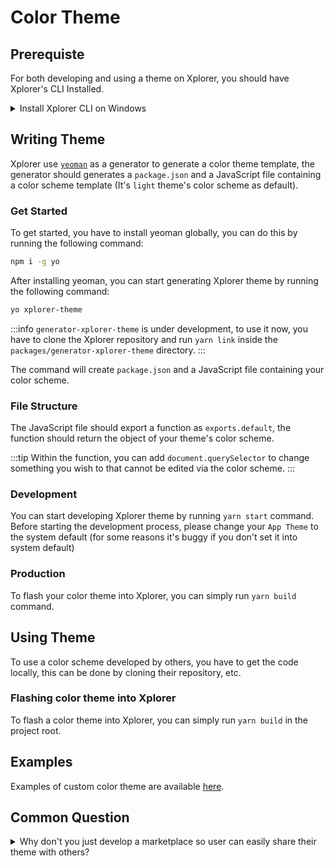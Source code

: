 # Color Theme

## Prerequiste

For both developing and using a theme on Xplorer, you should have Xplorer's CLI Installed.

<details>
<summary>
Install Xplorer CLI on Windows
</summary>

Firstly, you have to register the command into the system path.

1. Open the `System Properties` on Windows.
2. Click the `Environment Variables` button, it will pop up a window.
3. On the table, search for `Path` variable and click on it.
4. Click the `Edit` button, it will pop up a window.
5. Click the `New` button
6. Add `%USERPROFILE%\AppData\Local\Programs\xplorer`

</details>

## Writing Theme

Xplorer use [`yeoman`](https://yeoman.io/) as a generator to generate a color theme template, the generator should generates a `package.json` and a JavaScript file containing a color scheme template (It's `light` theme's color scheme as default).

### Get Started

To get started, you have to install yeoman globally, you can do this by running the following command:

```bash
npm i -g yo
```

After installing yeoman, you can start generating Xplorer theme by running the following command:

```bash
yo xplorer-theme
```

:::info
`generator-xplorer-theme` is under development, to use it now, you have to clone the Xplorer repository and run `yarn link` inside the `packages/generator-xplorer-theme` directory.
:::

The command will create `package.json` and a JavaScript file containing your color scheme.

### File Structure

The JavaScript file should export a function as `exports.default`, the function should return the object of your theme's color scheme.

:::tip
Within the function, you can add `document.querySelector` to change something you wish to that cannot be edited via the color scheme.
:::

### Development

You can start developing Xplorer theme by running `yarn start` command. Before starting the development process, please change your `App Theme` to the system default (for some reasons it's buggy if you don't set it into system default)

### Production

To flash your color theme into Xplorer, you can simply run `yarn build` command.

## Using Theme

To use a color scheme developed by others, you have to get the code locally, this can be done by cloning their repository, etc.

### Flashing color theme into Xplorer

To flash a color theme into Xplorer, you can simply run `yarn build` in the project root.

## Examples

Examples of custom color theme are available [here](https://github.com/kimlimjustin/xplorer/tree/master/packages/generator-xplorer-theme/example).

## Common Question

<details>
<summary>
Why don't you just develop a marketplace so user can easily share their theme with others?
</summary>

I can't afford to buy a server for developing marketplace xD, but will consider it in the future, if you want to sponsor/offer it, feel free to contact [me](mailto:kimlimjustin@gmail.com)

</details>
